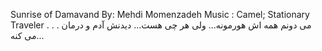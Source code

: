 Sunrise of Damavand
By: Mehdi Momenzadeh
Music : Camel; Stationary Traveler
.
.
.
می دونم همه اش هورمونه...
ولی هر چی هست...
دیدنش آدم و درمان می کنه...